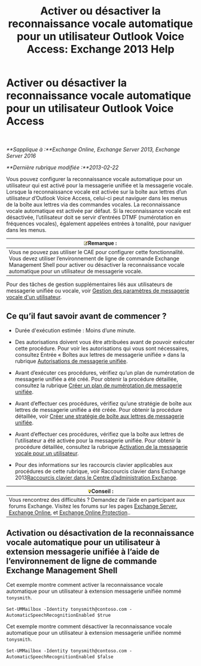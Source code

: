 ﻿---
title: 'Activer ou désactiver la reconnaissance vocale automatique pour un utilisateur Outlook Voice Access: Exchange 2013 Help'
TOCTitle: Activer ou désactiver la reconnaissance vocale automatique pour un utilisateur Outlook Voice Access
ms:assetid: 58f41016-e725-432b-953e-415d61e0664c
ms:mtpsurl: https://technet.microsoft.com/fr-fr/library/Bb232062(v=EXCHG.150)
ms:contentKeyID: 50555406
ms.date: 04/24/2018
mtps_version: v=EXCHG.150
ms.translationtype: HT
---

# Activer ou désactiver la reconnaissance vocale automatique pour un utilisateur Outlook Voice Access

 

_**Sapplique à :**Exchange Online, Exchange Server 2013, Exchange Server 2016_

_**Dernière rubrique modifiée :**2013-02-22_

Vous pouvez configurer la reconnaissance vocale automatique pour un utilisateur qui est activé pour la messagerie unifiée et la messagerie vocale. Lorsque la reconnaissance vocale est activée sur la boîte aux lettres d’un utilisateur d’Outlook Voice Access, celui-ci peut naviguer dans les menus de la boîte aux lettres via des commandes vocales. La reconnaissance vocale automatique est activée par défaut. Si la reconnaissance vocale est désactivée, l’utilisateur doit se servir d’entrées DTMF (numérotation en fréquences vocales), également appelées entrées à tonalité, pour naviguer dans les menus.

<table>
<thead>
<tr class="header">
<th><img src="images/JJ159664.note(EXCHG.150).gif" title="Remarque" alt="Remarque" />Remarque :</th>
</tr>
</thead>
<tbody>
<tr class="odd">
<td>Vous ne pouvez pas utiliser le CAE pour configurer cette fonctionnalité. Vous devez utiliser l’environnement de ligne de commande Exchange Management Shell pour activer ou désactiver la reconnaissance vocale automatique pour un utilisateur de messagerie vocale.</td>
</tr>
</tbody>
</table>


Pour des tâches de gestion supplémentaires liés aux utilisateurs de messagerie unifiée ou vocale, voir [Gestion des paramètres de messagerie vocale d'un utilisateur](manage-voice-mail-settings-for-a-user-exchange-2013-help.md).

## Ce qu’il faut savoir avant de commencer ?

  - Durée d'exécution estimée : Moins d’une minute.

  - Des autorisations doivent vous être attribuées avant de pouvoir exécuter cette procédure. Pour voir les autorisations qui vous sont nécessaires, consultez Entrée « Boîtes aux lettres de messagerie unifiée » dans la rubrique [Autorisations de messagerie unifiée](unified-messaging-permissions-exchange-2013-help.md).

  - Avant d’exécuter ces procédures, vérifiez qu’un plan de numérotation de messagerie unifiée a été créé. Pour obtenir la procédure détaillée, consultez la rubrique [Créer un plan de numérotation de messagerie unifiée](create-a-um-dial-plan-exchange-2013-help.md).

  - Avant d’effectuer ces procédures, vérifiez qu’une stratégie de boîte aux lettres de messagerie unifiée a été créée. Pour obtenir la procédure détaillée, voir [Créer une stratégie de boîte aux lettres de messagerie unifiée](create-a-um-mailbox-policy-exchange-2013-help.md).

  - Avant d’effectuer ces procédures, vérifiez que la boîte aux lettres de l’utilisateur a été activée pour la messagerie unifiée. Pour obtenir la procédure détaillée, consultez la rubrique [Activation de la messagerie vocale pour un utilisateur](enable-a-user-for-voice-mail-exchange-2013-help.md).

  - Pour des informations sur les raccourcis clavier applicables aux procédures de cette rubrique, voir Raccourcis clavier dans Exchange 2013[Raccourcis clavier dans le Centre d’administration Exchange](keyboard-shortcuts-in-the-exchange-admin-center-exchange-online-protection-help.md).

<table>
<thead>
<tr class="header">
<th><img src="images/Bb125224.tip(EXCHG.150).gif" title="Conseil" alt="Conseil" />Conseil :</th>
</tr>
</thead>
<tbody>
<tr class="odd">
<td>Vous rencontrez des difficultés ? Demandez de l’aide en participant aux forums Exchange. Visitez les forums sur les pages <a href="https://go.microsoft.com/fwlink/p/?linkid=60612">Exchange Server</a>, <a href="https://go.microsoft.com/fwlink/p/?linkid=267542">Exchange Online</a>, et <a href="https://go.microsoft.com/fwlink/p/?linkid=285351">Exchange Online Protection</a>..</td>
</tr>
</tbody>
</table>


## Activation ou désactivation de la reconnaissance vocale automatique pour un utilisateur à extension messagerie unifiée à l’aide de l’environnement de ligne de commande Exchange Management Shell

Cet exemple montre comment activer la reconnaissance vocale automatique pour un utilisateur à extension messagerie unifiée nommé `tonysmith`.

    Set-UMMailbox -Identity tonysmith@contoso.com -AutomaticSpeechRecognitionEnabled $true

Cet exemple montre comment désactiver la reconnaissance vocale automatique pour un utilisateur à extension messagerie unifiée nommé `tonysmith`.

    Set-UMMailbox -Identity tonysmith@contoso.com -AutomaticSpeechRecognitionEnabled $false

